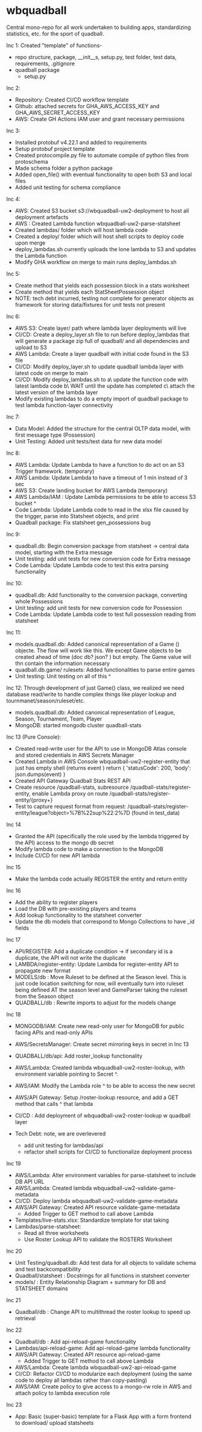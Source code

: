 # wbquadball
Central mono-repo for all work undertaken to building apps, standardizing statistics, etc. for the sport of quadball.

Inc 1: 
Created "template" of functions- 
* repo structure, package, __init__s, setup.py, test folder, test data, requirements, .gitignore
* quadball package
   * setup.py 

Inc 2: 
* Repository: Created CI/CD workflow template
* Github: attached secrets for GHA_AWS_ACCESS_KEY and GHA_AWS_SECRET_ACCESS_KEY
* AWS: Create GH Actions IAM user and grant necessary permissions

Inc 3: 
* Installed protobuf v4.22.1 and added to requirements
* Setup protobuf project template
* Created protocompile.py file to automate compile of python files from protoschema
* Made schema folder a python package
* Added open_file() with eventual functionality to open both S3 and local files
* Added unit testing for schema compliance


Inc 4: 
* AWS: Created S3 bucket s3://wbquadball-uw2-deployment to host all deployment artefacts
* AWS : Created Lambda function wbquadball-uw2-parse-statsheet
* Created lambdas/ folder which will host lambda code
* Created a deploy/ folder which will host shell scripts to deploy code upon merge
* deploy_lambdas.sh currently uploads the lone lambda to S3 and updates the Lambda function
* Modify GHA workflow on merge to main runs deploy_lambdas.sh

Inc 5: 
* Create method that yields each possession block in a stats worksheet
* Create method that yields each StatSheetPossession object
* NOTE: tech debt incurred, testing not complete for generator objects as framework for storing data/fixtures for unit tests not present

Inc 6: 
* AWS S3: Create layer/ path where lambda layer deployments will live
* CI/CD: Create a deploy_layer.sh file to run before deploy_lambdas that will generate a package zip full of quadball/ and all dependencies and upload to S3
* AWS Lambda: Create a layer quadball with initial code found in the S3 file
* CI/CD: Modify deploy_layer.sh to update quadball lambda layer with latest code on merge to main 
* CI/CD: Modify deploy_lambdas.sh to 
   a\ update the function code with latest lambda code 
   b\ WAIT until the update has completed
   c\ attach the latest version of the lambda layer
* Modify existing lambdas to do a empty import of quadball package to test lambda function-layer connectivity

Inc 7: 
* Data Model: Added the structure for the central OLTP data model, with first message type (Possession)
* Unit Testing: Added unit tests/test data for new data model 

Inc 8: 
* AWS Lambda: Update Lambda to have a function to do act on an S3 Trigger framework. (temporary) 
* AWS Lambda: Update Lambda to have a timeout of 1 min instead of 3 sec
* AWS S3: Create landing bucket for AWS Lambda (temporary)
* AWS Lambda/IAM : Update Lambda permissions to be able to access S3 bucket ^ 
* Code Lambda: Update Lambda code to read in the xlsx file caused by the trigger, parse into Statsheet objects, and print
* Quadball package: Fix statsheet gen_possessions bug


Inc 9: 
* quadball.db: Begin conversion package from statsheet -> central data model, starting with the Extra message
* Unit testing: add unit tests for new conversion code for Extra message
* Code Lambda: Update Lambda code to test this extra parsing functionality


Inc 10: 
* quadball.db: Add functionality to the conversion package, converting whole Possessions
* Unit testing: add unit tests for new conversion code for Possession
* Code Lambda: Update Lambda code to test full possession reading from statsheet

Inc 11: 
* models.quadball.db: Added canonical representation of a Game () objecte. The flow will work like this. We except Game objects to be created ahead of time (doc db? json? ) but empty. The Game value will thn contain the information necessary 
* quadball.db.game/ rulesets: Added functionalities to parse entire games 
* Unit testing: Unit testing on all of this ^ 
 
Inc 12: 
Through development of just Game() class, we realized we need database read/write
to handle complex things like player lookup and tournmanet/season/ruleset/etc. 
* models.quadball.db: Added canonical representation of League, Season, Tournament, Team, Player
* MongoDB: started mongodb cluster quadball-stats

Inc 13 (Pure Console): 
* Created read-write user for the API to use in MongoDB Atlas console 
and stored credentials in AWS Secrets Manager
* Created Lambda in AWS Console  wbquadball-uw2-register-entity that just has empty shell (returns event )    return {
        'statusCode': 200,
        'body': json.dumps(event)
    }
* Created API Gateway Quadball Stats REST API 
* Create resource /quadball-stats, subresource /quadball-stats/register-entity, enable Lambda proxy on  route /quadball-stats/register-entity/{proxy+}
* Test to capture request format from request:
/quadball-stats/register-entity/league?object=%7B%22sup%22:2%7D
(found in test_data)


Inc 14
* Granted the API (specifically the role used by the lambda triggered by the API) access to the mongo db secret
* Modify lambda code to make a connection to the MongoDB
* Include CI/CD for new API lambda

Inc 15
* Make the lambda code actually REGISTER the entity and return entity

Inc 16
* Add the ability to register players
* Load the DB with pre-existing players and teams
* Add lookup functionality to the statsheet converter
* Update the db models that correspond to Mongo Collections to have _id fields 

Inc 17
* API/REGISTER: Add a duplicate condition -> if secondary id is a duplicate, the API will not write the duplicate
* LAMBDA/register-entity: Update Lambda for register-entity API to propagate new format
* MODELS/db : Move Ruleset to be defined at the Season level. This is just code location switching for now, will eventually turn into ruleset being defined AT the season level and GameParser taking the ruleset from the Season object
* QUADBALL/db : Rewrite imports to adjust for the models change

Inc 18
* MONGODB/IAM: Create new read-only user for MongoDB for public facing APIs and read-only APIs
* AWS/SecretsManager: Create secret mirroring keys in secret in Inc 13
* QUADBALL/db/api: Add roster_lookup functionality
* AWS/Lambda: Created lambda wbquadball-uw2-roster-lookup, with environment variable 
pointing to Secret ^.
* AWS/IAM: Modify the Lambda role ^ to be able to access the new secret
* AWS/API Gateway: Setup /roster-lookup resource, and add a GET method that calls ^ that lambda
* CI/CD : Add deployment of wbquadball-uw2-roster-lookup w quadball layer 

* Tech Debt: note, we are overlevered
  * add unit testing for lambdas/api 
  * refactor shell scripts for CI/CD to functionalize deployment process


Inc 19
* AWS/Lambda: Alter environment variables for parse-statsheet to include DB API URL 
* AWS/Lambda: Created lambda wbquadball-uw2-validate-game-metadata
* CI/CD: Deploy lambda wbquadball-uw2-validate-game-metadata
* AWS/API Gateway: Created API resource validate-game-metadata
   * Added Trigger to GET method to call above Lambda
* Templates/live-stats.xlsx: Standardize template for stat taking
* Lambdas/parse-statsheet: 
   * Read all three worksheets
   * Use Roster Lookup API  to validate the ROSTERS Worksheet



Inc 20
* Unit Testing/quadball.db: Add test data for all objects to validate schema and test backcompatibility
* Quadball/statsheet : Docstrings for all functions in statsheet converter
* models/ : Entity Relationship Diagram + summary for DB and STATSHEET domains

Inc 21
* Quadball/db : Change API to multithread the roster lookup to speed up retrieval 

Inc 22
* Quadball/db : Add api-reload-game functionality 
* Lambdas/api-reload-game:   Add api-reload-game lambda functionality
* AWS/API Gateway: Created API resource api-reload-game
   * Added Trigger to GET method to call above Lambda
* AWS/Lambda: Create lambda wbquadball-uw2-api-reload-game
* CI/CD: Refactor CI/CD to modularize each deployment (using the same code to deploy all lambdas rather than copy-pasting)
* AWS/IAM: Create policy to give access to a mongo-rw role in AWS and attach policy to lambda execution role

Inc 23
* App:   Basic (super-basic) template for a Flask App with a form frontend to download/ upload statsheets 